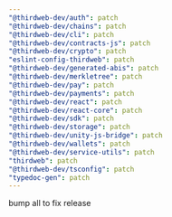 ```yaml
---
"@thirdweb-dev/auth": patch
"@thirdweb-dev/chains": patch
"@thirdweb-dev/cli": patch
"@thirdweb-dev/contracts-js": patch
"@thirdweb-dev/crypto": patch
"eslint-config-thirdweb": patch
"@thirdweb-dev/generated-abis": patch
"@thirdweb-dev/merkletree": patch
"@thirdweb-dev/pay": patch
"@thirdweb-dev/payments": patch
"@thirdweb-dev/react": patch
"@thirdweb-dev/react-core": patch
"@thirdweb-dev/sdk": patch
"@thirdweb-dev/storage": patch
"@thirdweb-dev/unity-js-bridge": patch
"@thirdweb-dev/wallets": patch
"@thirdweb-dev/service-utils": patch
"thirdweb": patch
"@thirdweb-dev/tsconfig": patch
"typedoc-gen": patch
---
```


bump all to fix release
